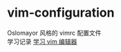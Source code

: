 # vim-configuration
Oslomayor 风格的 vimrc 配置文件   
学习记录 [学习 vim 编辑器](https://github.com/Oslomayor/vim-configuration/blob/master/%E5%AD%A6%E4%B9%A0%20vim%20%E7%BC%96%E8%BE%91%E5%99%A8.md)
